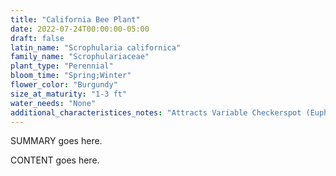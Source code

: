 ```yaml
---
title: "California Bee Plant"
date: 2022-07-24T00:00:00-05:00
draft: false
latin_name: "Scrophularia californica"
family_name: "Scrophulariaceae"
plant_type: "Perennial"
bloom_time: "Spring;Winter"
flower_color: "Burgundy"
size_at_maturity: "1-3 ft"
water_needs: "None"
additional_characteristices_notes: "Attracts Variable Checkerspot (Euphydryas chalcedona) and Common Buckeye (Junonia coenia)."
---
```


SUMMARY goes here.

<!--more-->

CONTENT goes here.